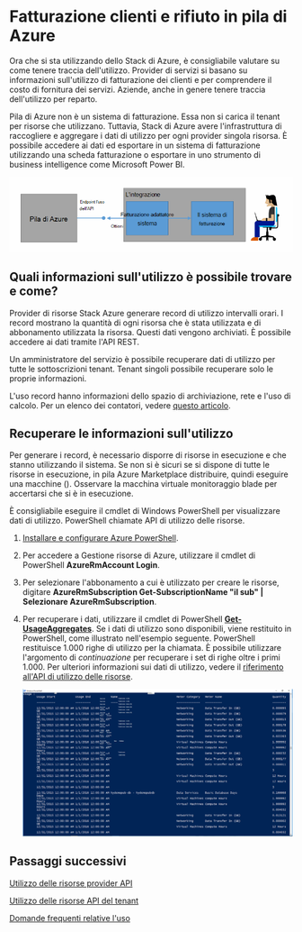 <properties
    pageTitle="Fatturazione dei clienti e rifiuto In pila Azure | Microsoft Azure"
    description="Informazioni su come recuperare informazioni sull'utilizzo delle risorse da Azure Stack."
    services="azure-stack"
    documentationCenter=""
    authors="AlfredoPizzirani"
    manager="byronr"
    editor=""/>

<tags
    ms.service="azure-stack"
    ms.workload="na"
    ms.tgt_pltfrm="na"
    ms.devlang="na"
    ms.topic="article"
    ms.date="10/18/2016"
    ms.author="alfredop"/>

# <a name="customer-billing-and-chargeback-in-azure-stack"></a>Fatturazione clienti e rifiuto in pila di Azure

Ora che si sta utilizzando dello Stack di Azure, è consigliabile valutare su come tenere traccia dell'utilizzo. Provider di servizi si basano su informazioni sull'utilizzo di fatturazione dei clienti e per comprendere il costo di fornitura dei servizi.
Aziende, anche in genere tenere traccia dell'utilizzo per reparto.

Pila di Azure non è un sistema di fatturazione. Essa non si carica il tenant per risorse che utilizzano. Tuttavia, Stack di Azure avere l'infrastruttura di raccogliere e aggregare i dati di utilizzo per ogni provider singola risorsa. È possibile accedere ai dati ed esportare in un sistema di fatturazione utilizzando una scheda fatturazione o esportare in uno strumento di business intelligence come Microsoft Power BI.

![Modello concettuale di una scheda Fatturazione connessione Azure Stack alla fatturazione dell'applicazione](media/azure-stack-billing-and-chargeback/image1.png)

## <a name="what-usage-information-can-i-find-and-how"></a>Quali informazioni sull'utilizzo è possibile trovare e come?

Provider di risorse Stack Azure generare record di utilizzo intervalli orari. I record mostrano la quantità di ogni risorsa che è stata utilizzata e di abbonamento utilizzata la risorsa. Questi dati vengono archiviati. È possibile accedere ai dati tramite l'API REST.

Un amministratore del servizio è possibile recuperare dati di utilizzo per tutte le sottoscrizioni tenant. Tenant singoli possibile recuperare solo le proprie informazioni.

L'uso record hanno informazioni dello spazio di archiviazione, rete e l'uso di calcolo. Per un elenco dei contatori, vedere [questo articolo](azure-stack-usage-related-faq.md).

## <a name="retrieve-usage-information"></a>Recuperare le informazioni sull'utilizzo

Per generare i record, è necessario disporre di risorse in esecuzione e che stanno utilizzando il sistema. Se non si è sicuri se si dispone di tutte le risorse in esecuzione, in pila Azure Marketplace distribuire, quindi eseguire una macchine (). Osservare la macchina virtuale monitoraggio blade per accertarsi che si è in esecuzione.

È consigliabile eseguire il cmdlet di Windows PowerShell per visualizzare dati di utilizzo.
PowerShell chiamate API di utilizzo delle risorse.

1.  [Installare e configurare Azure PowerShell](https://azure.microsoft.com/en-us/documentation/articles/powershell-install-configure/).

2.  Per accedere a Gestione risorse di Azure, utilizzare il cmdlet di PowerShell **AzureRmAccount Login**.

3.  Per selezionare l'abbonamento a cui è utilizzato per creare le risorse, digitare **AzureRmSubscription Get-SubscriptionName "il sub" | Selezionare AzureRmSubscription**.

4.  Per recuperare i dati, utilizzare il cmdlet di PowerShell [**Get-UsageAggregates**](https://msdn.microsoft.com/en-us/library/mt619285.aspx).
    Se i dati di utilizzo sono disponibili, viene restituito in PowerShell, come illustrato nell'esempio seguente. PowerShell restituisce 1.000 righe di utilizzo per la chiamata.
    È possibile utilizzare l'argomento di *continuazione* per recuperare i set di righe oltre i primi 1.000. Per ulteriori informazioni sui dati di utilizzo, vedere il [riferimento all'API di utilizzo delle risorse](azure-stack-provider-resource-api.md).

    ![](media/azure-stack-billing-and-chargeback/image2.png)

## <a name="next-steps"></a>Passaggi successivi

[Utilizzo delle risorse provider API](azure-stack-provider-resource-api.md)

[Utilizzo delle risorse API del tenant](azure-stack-tenant-resource-usage-api.md)

[Domande frequenti relative l'uso](azure-stack-usage-related-faq.md)
